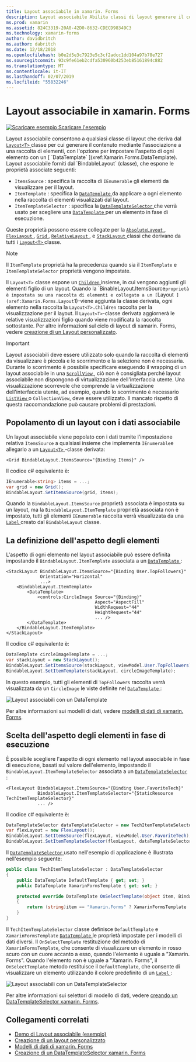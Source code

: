 ```yaml
---
title: Layout associabile in xamarin. Forms
description: Layout associabile Abilita classi di layout generare il contenuto mediante l'associazione a una raccolta di elementi, con l'opzione per impostare l'aspetto di ogni elemento con un DataTemplate.
ms.prod: xamarin
ms.assetid: 824C3319-20A0-42D0-8632-CDECD98349C3
ms.technology: xamarin-forms
author: davidbritch
ms.author: dabritch
ms.date: 12/18/2018
ms.openlocfilehash: b0e2d5e3c7923e5c3cf2adcc1dd104a97b78e727
ms.sourcegitcommit: 93c9fe61eb2cdfa530960b4253eb85161894c882
ms.translationtype: MT
ms.contentlocale: it-IT
ms.lasthandoff: 02/07/2019
ms.locfileid: "55832246"
---
```

# <a name="bindable-layouts-in-xamarinforms"></a>Layout associabile in xamarin. Forms

[![Scaricare esempio](~/media/shared/download.png) Scaricare l'esempio](https://developer.xamarin.com/samples/xamarin-forms/UserInterface/BindableLayouts/)

Layout associabile consentono a qualsiasi classe di layout che deriva dal [ `Layout<T>` ](xref:Xamarin.Forms.Layout`1) classe per cui generare il contenuto mediante l'associazione a una raccolta di elementi, con l'opzione per impostare l'aspetto di ogni elemento con un [ `DataTemplate` ](xref:Xamarin.Forms.DataTemplate). Layout associabile forniti dal `BindableLayout` (classe), che espone le proprietà associate seguenti:

- `ItemsSource` : specifica la raccolta di `IEnumerable` gli elementi da visualizzare per il layout.
- `ItemTemplate` : specifica la [ `DataTemplate` ](xref:Xamarin.Forms.DataTemplate) da applicare a ogni elemento nella raccolta di elementi visualizzati dal layout.
- `ItemTemplateSelector` : specifica la [ `DataTemplateSelector` ](xref:Xamarin.Forms.DataTemplateSelector) che verrà usato per scegliere una [ `DataTemplate` ](xref:Xamarin.Forms.DataTemplate) per un elemento in fase di esecuzione.

Queste proprietà possono essere collegate per la [ `AbsoluteLayout` ](xref:Xamarin.Forms.AbsoluteLayout), [ `FlexLayout` ](xref:Xamarin.Forms.FlexLayout), [ `Grid` ](xref:Xamarin.Forms.Grid), [ `RelativeLayout` ](xref:Xamarin.Forms.RelativeLayout) , e [ `StackLayout` ](xref:Xamarin.Forms.StackLayout) classi che derivano da tutti i [ `Layout<T>` ](xref:Xamarin.Forms.Layout`1) classe.

> [!NOTE]
> Il `ItemTemplate` proprietà ha la precedenza quando sia il `ItemTemplate` e `ItemTemplateSelector` proprietà vengono impostate.

Il `Layout<T>` classe espone un [ `Children` ](xref:Xamarin.Forms.Layout`1.Children) insieme, in cui vengono aggiunti gli elementi figlio di un layout. Quando la `BinableLayout.ItemsSource` proprietà è impostata su una raccolta di elementi e collegato a un [ `Layout<T>` ](xref:Xamarin.Forms.Layout`1)-viene aggiunta la classe derivata, ogni elemento nella raccolta la `Layout<T>.Children` raccolta per la visualizzazione per il layout. Il `Layout<T>`-classe derivata aggiornerà le relative visualizzazioni figlio quando viene modificata la raccolta sottostante. Per altre informazioni sul ciclo di layout di xamarin. Forms, vedere [creazione di un Layout personalizzato](~/xamarin-forms/user-interface/layouts/custom.md).

> [!IMPORTANT]
> Layout associabili deve essere utilizzato solo quando la raccolta di elementi da visualizzare è piccola e lo scorrimento e la selezione non è necessaria. Durante lo scorrimento è possibile specificare eseguendo il wrapping di un layout associabile in una [ `ScrollView` ](xref:Xamarin.Forms.ScrollView), ciò non è consigliata perché layout associabile non dispongono di virtualizzazione dell'interfaccia utente. Una visualizzazione scorrevole che comprende la virtualizzazione dell'interfaccia utente, ad esempio, quando lo scorrimento è necessario [ `ListView` ](xref:Xamarin.Forms.ListView) o `CollectionView`, deve essere utilizzato. Il mancato rispetto di questa raccomandazione può causare problemi di prestazioni.

## <a name="populating-a-bindable-layout-with-data"></a>Popolamento di un layout con i dati associabile

Un layout associabile viene popolato con i dati tramite l'impostazione relativa `ItemsSource` a qualsiasi insieme che implementa `IEnumerable`e allegarlo a un [ `Layout<T>` ](xref:Xamarin.Forms.Layout`1)-classe derivata:

```xaml
<Grid BindableLayout.ItemsSource="{Binding Items}" />
```

Il codice c# equivalente è:

```csharp
IEnumerable<string> items = ...;
var grid = new Grid();
BindableLayout.SetItemsSource(grid, items);
```

Quando la `BindableLayout.ItemsSource` proprietà associata è impostata su un layout, ma la `BindableLayout.ItemTemplate` proprietà associata non è impostato, tutti gli elementi `IEnumerable` raccolta verrà visualizzata da una [ `Label` ](xref:Xamarin.Forms.Label) creato dal `BindableLayout` classe.

## <a name="defining-item-appearance"></a>La definizione dell'aspetto degli elementi

L'aspetto di ogni elemento nel layout associabile può essere definita impostando il `BindableLayout.ItemTemplate` associata a un [ `DataTemplate` ](xref:Xamarin.Forms.DataTemplate):

```xaml
<StackLayout BindableLayout.ItemsSource="{Binding User.TopFollowers}"
             Orientation="Horizontal"
             ...>
    <BindableLayout.ItemTemplate>
        <DataTemplate>
            <controls:CircleImage Source="{Binding}"
                                  Aspect="AspectFill"
                                  WidthRequest="44"
                                  HeightRequest="44"
                                  ... />
        </DataTemplate>
    </BindableLayout.ItemTemplate>
</StackLayout>
```

Il codice c# equivalente è:

```csharp
DataTemplate circleImageTemplate = ...;
var stackLayout = new StackLayout();
BindableLayout.SetItemsSource(stackLayout, viewModel.User.TopFollowers);
BindableLayout.SetItemTemplate(stackLayout, circleImageTemplate);
```

In questo esempio, tutti gli elementi di `TopFollowers` raccolta verrà visualizzata da un `CircleImage` le viste definite nel [ `DataTemplate` ](xref:Xamarin.Forms.DataTemplate):

![Layout associabili con un DataTemplate](bindable-layouts-images/top-followers.png "associabile layout con un modello di dati")

Per altre informazioni sui modelli di dati, vedere [modelli di dati di xamarin. Forms](~/xamarin-forms/app-fundamentals/templates/data-templates/index.md).

## <a name="choosing-item-appearance-at-runtime"></a>Scelta dell'aspetto degli elementi in fase di esecuzione

È possibile scegliere l'aspetto di ogni elemento nel layout associabile in fase di esecuzione, basati sul valore dell'elemento, impostando il `BindableLayout.ItemTemplateSelector` associata a un [ `DataTemplateSelector` ](xref:Xamarin.Forms.DataTemplateSelector):

```xaml
<FlexLayout BindableLayout.ItemsSource="{Binding User.FavoriteTech}"
            BindableLayout.ItemTemplateSelector="{StaticResource TechItemTemplateSelector}"
            ... />
```

Il codice c# equivalente è:

```csharp
DataTemplateSelector dataTemplateSelector = new TechItemTemplateSelector { ... };
var flexLayout = new FlexLayout();
BindableLayout.SetItemsSource(flexLayout, viewModel.User.FavoriteTech);
BindableLayout.SetItemTemplateSelector(flexLayout, dataTemplateSelector);
```

Il [ `DataTemplateSelector` ](xref:Xamarin.Forms.DataTemplateSelector) usato nell'esempio di applicazione è illustrata nell'esempio seguente:

```csharp
public class TechItemTemplateSelector : DataTemplateSelector
{
    public DataTemplate DefaultTemplate { get; set; }
    public DataTemplate XamarinFormsTemplate { get; set; }

    protected override DataTemplate OnSelectTemplate(object item, BindableObject container)
    {
        return (string)item == "Xamarin.Forms" ? XamarinFormsTemplate : DefaultTemplate;
    }
}
```

Il `TechItemTemplateSelector` classe definisce `DefaultTemplate` e `XamarinFormsTemplate` [ `DataTemplate` ](xref:Xamarin.Forms.DataTemplate) le proprietà impostate per i modelli di dati diversi. Il `OnSelectTemplate` restituzione del metodo di `XamarinFormsTemplate`, che consente di visualizzare un elemento in rosso scuro con un cuore accanto a esso, quando l'elemento è uguale a "Xamarin. Forms". Quando l'elemento non è uguale a "Xamarin. Forms", il `OnSelectTemplate` metodo restituisce il `DefaultTemplate`, che consente di visualizzare un elemento utilizzando il colore predefinito di un [ `Label` ](xref:Xamarin.Forms.Label):

![Layout associabili con un DataTemplateSelector](bindable-layouts-images/favorite-tech.png "associabile layout con un selettore di modello di dati")

Per altre informazioni sui selettori di modello di dati, vedere [creando un DataTemplateSelector xamarin. Forms](~/xamarin-forms/app-fundamentals/templates/data-templates/selector.md).

## <a name="related-links"></a>Collegamenti correlati

- [Demo di Layout associabile (esempio)](https://developer.xamarin.com/samples/xamarin-forms/UserInterface/BindableLayouts/)
- [Creazione di un layout personalizzato](~/xamarin-forms/user-interface/layouts/custom.md)
- [Modelli di dati di xamarin. Forms](~/xamarin-forms/app-fundamentals/templates/data-templates/index.md)
- [Creazione di un DataTemplateSelector xamarin. Forms](~/xamarin-forms/app-fundamentals/templates/data-templates/selector.md)

